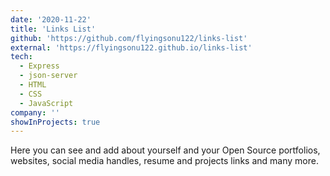 ```yaml
---
date: '2020-11-22'
title: 'Links List'
github: 'https://github.com/flyingsonu122/links-list'
external: 'https://flyingsonu122.github.io/links-list'
tech:
  - Express
  - json-server
  - HTML
  - CSS
  - JavaScript
company: ''
showInProjects: true
---
```


Here you can see and add about yourself and your Open Source portfolios, websites, social media handles, resume and projects links and many more.

